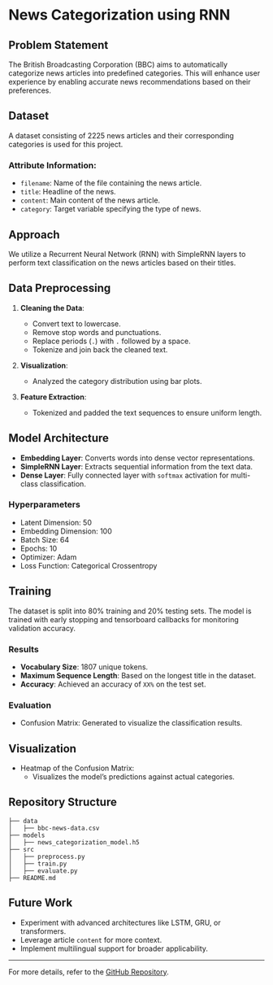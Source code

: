 # News Categorization using RNN

## Problem Statement
The British Broadcasting Corporation (BBC) aims to automatically categorize news articles into predefined categories. This will enhance user experience by enabling accurate news recommendations based on their preferences.

## Dataset
A dataset consisting of 2225 news articles and their corresponding categories is used for this project.

### Attribute Information:
- `filename`: Name of the file containing the news article.
- `title`: Headline of the news.
- `content`: Main content of the news article.
- `category`: Target variable specifying the type of news.

## Approach
We utilize a Recurrent Neural Network (RNN) with SimpleRNN layers to perform text classification on the news articles based on their titles.

## Data Preprocessing
1. **Cleaning the Data**:
   - Convert text to lowercase.
   - Remove stop words and punctuations.
   - Replace periods (`.`) with `.` followed by a space.
   - Tokenize and join back the cleaned text.

2. **Visualization**:
   - Analyzed the category distribution using bar plots.

3. **Feature Extraction**:
   - Tokenized and padded the text sequences to ensure uniform length.

## Model Architecture
- **Embedding Layer**: Converts words into dense vector representations.
- **SimpleRNN Layer**: Extracts sequential information from the text data.
- **Dense Layer**: Fully connected layer with `softmax` activation for multi-class classification.

### Hyperparameters
- Latent Dimension: 50
- Embedding Dimension: 100
- Batch Size: 64
- Epochs: 10
- Optimizer: Adam
- Loss Function: Categorical Crossentropy

## Training
The dataset is split into 80% training and 20% testing sets. The model is trained with early stopping and tensorboard callbacks for monitoring validation accuracy.

### Results
- **Vocabulary Size**: 1807 unique tokens.
- **Maximum Sequence Length**: Based on the longest title in the dataset.
- **Accuracy**: Achieved an accuracy of `XX%` on the test set.

### Evaluation
- Confusion Matrix: Generated to visualize the classification results.

## Visualization
- Heatmap of the Confusion Matrix:
  - Visualizes the model’s predictions against actual categories.

## Repository Structure
```
├── data
│   ├── bbc-news-data.csv
├── models
│   ├── news_categorization_model.h5
├── src
│   ├── preprocess.py
│   ├── train.py
│   ├── evaluate.py
├── README.md
```

## Future Work
- Experiment with advanced architectures like LSTM, GRU, or transformers.
- Leverage article `content` for more context.
- Implement multilingual support for broader applicability.

---

For more details, refer to the [GitHub Repository]((https://github.com/Aditya2600/News-Categorization-in-BBC)).
